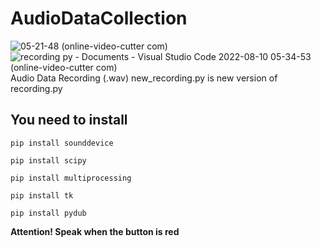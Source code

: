 # AudioDataCollection
![05-21-48 (online-video-cutter com)](https://user-images.githubusercontent.com/76138383/183791043-4c269913-1ab6-46b4-bf2c-db440d5efd2b.gif)
![recording py - Documents - Visual Studio Code 2022-08-10 05-34-53 (online-video-cutter com)](https://user-images.githubusercontent.com/76138383/183791659-4d40eeb6-bf22-4a21-9dbd-ad39721eaa6a.gif)
Audio Data Recording (.wav)
new_recording.py is new version of recording.py

## You need to install

```
pip install sounddevice

pip install scipy

pip install multiprocessing

pip install tk

pip install pydub
```

**Attention! Speak when the button is red**
